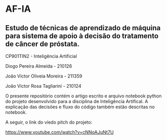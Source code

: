 # AF-IA

## Estudo de técnicas de aprendizado de máquina para sistema de apoio à decisão do tratamento de câncer de próstata.

CP901TIN2 - Inteligência Artificial

Diogo Pereira Almeida - 210126

João Victor Oliveia Moreira - 211359

João Victor Rosa Tagliarini - 210124

O presente repositório contém o artigo escrito e arquivo notebook python do projeto desenvolvido para a disciplina de Inteligência Artifical. A explicação das decisões e fluxo do código também estão descritas no notebook.

A seguir, o link do víedo pitch do projeto:

https://www.youtube.com/watch?v=cNNoAJuNt7U

